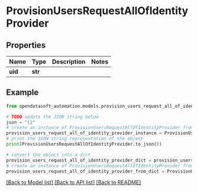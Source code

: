 # ProvisionUsersRequestAllOfIdentityProvider


## Properties

Name | Type | Description | Notes
------------ | ------------- | ------------- | -------------
**uid** | **str** |  | 

## Example

```python
from opendatasoft_automation.models.provision_users_request_all_of_identity_provider import ProvisionUsersRequestAllOfIdentityProvider

# TODO update the JSON string below
json = "{}"
# create an instance of ProvisionUsersRequestAllOfIdentityProvider from a JSON string
provision_users_request_all_of_identity_provider_instance = ProvisionUsersRequestAllOfIdentityProvider.from_json(json)
# print the JSON string representation of the object
print(ProvisionUsersRequestAllOfIdentityProvider.to_json())

# convert the object into a dict
provision_users_request_all_of_identity_provider_dict = provision_users_request_all_of_identity_provider_instance.to_dict()
# create an instance of ProvisionUsersRequestAllOfIdentityProvider from a dict
provision_users_request_all_of_identity_provider_from_dict = ProvisionUsersRequestAllOfIdentityProvider.from_dict(provision_users_request_all_of_identity_provider_dict)
```
[[Back to Model list]](../README.md#documentation-for-models) [[Back to API list]](../README.md#documentation-for-api-endpoints) [[Back to README]](../README.md)


